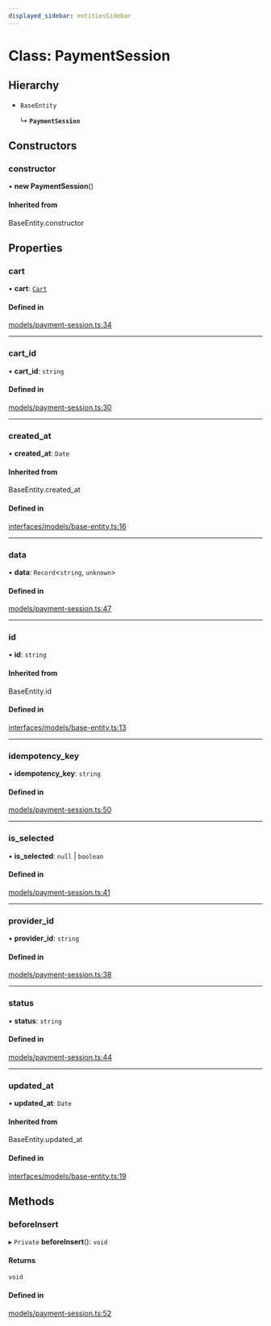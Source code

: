 ```yaml
---
displayed_sidebar: entitiesSidebar
---
```


# Class: PaymentSession

## Hierarchy

- `BaseEntity`

  ↳ **`PaymentSession`**

## Constructors

### constructor

• **new PaymentSession**()

#### Inherited from

BaseEntity.constructor

## Properties

### cart

• **cart**: [`Cart`](Cart.md)

#### Defined in

[models/payment-session.ts:34](https://github.com/srindom/medusa/blob/c66e9080/packages/medusa/src/models/payment-session.ts#L34)

___

### cart\_id

• **cart\_id**: `string`

#### Defined in

[models/payment-session.ts:30](https://github.com/srindom/medusa/blob/c66e9080/packages/medusa/src/models/payment-session.ts#L30)

___

### created\_at

• **created\_at**: `Date`

#### Inherited from

BaseEntity.created\_at

#### Defined in

[interfaces/models/base-entity.ts:16](https://github.com/srindom/medusa/blob/c66e9080/packages/medusa/src/interfaces/models/base-entity.ts#L16)

___

### data

• **data**: `Record`<`string`, `unknown`\>

#### Defined in

[models/payment-session.ts:47](https://github.com/srindom/medusa/blob/c66e9080/packages/medusa/src/models/payment-session.ts#L47)

___

### id

• **id**: `string`

#### Inherited from

BaseEntity.id

#### Defined in

[interfaces/models/base-entity.ts:13](https://github.com/srindom/medusa/blob/c66e9080/packages/medusa/src/interfaces/models/base-entity.ts#L13)

___

### idempotency\_key

• **idempotency\_key**: `string`

#### Defined in

[models/payment-session.ts:50](https://github.com/srindom/medusa/blob/c66e9080/packages/medusa/src/models/payment-session.ts#L50)

___

### is\_selected

• **is\_selected**: ``null`` \| `boolean`

#### Defined in

[models/payment-session.ts:41](https://github.com/srindom/medusa/blob/c66e9080/packages/medusa/src/models/payment-session.ts#L41)

___

### provider\_id

• **provider\_id**: `string`

#### Defined in

[models/payment-session.ts:38](https://github.com/srindom/medusa/blob/c66e9080/packages/medusa/src/models/payment-session.ts#L38)

___

### status

• **status**: `string`

#### Defined in

[models/payment-session.ts:44](https://github.com/srindom/medusa/blob/c66e9080/packages/medusa/src/models/payment-session.ts#L44)

___

### updated\_at

• **updated\_at**: `Date`

#### Inherited from

BaseEntity.updated\_at

#### Defined in

[interfaces/models/base-entity.ts:19](https://github.com/srindom/medusa/blob/c66e9080/packages/medusa/src/interfaces/models/base-entity.ts#L19)

## Methods

### beforeInsert

▸ `Private` **beforeInsert**(): `void`

#### Returns

`void`

#### Defined in

[models/payment-session.ts:52](https://github.com/srindom/medusa/blob/c66e9080/packages/medusa/src/models/payment-session.ts#L52)
